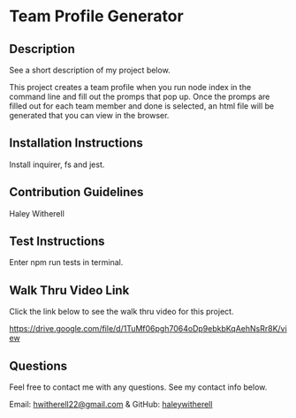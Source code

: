 # Team Profile Generator

## Description

See a short description of my project below.

This project creates a team profile when you run node index in the command line and fill out the promps that pop up. Once the promps are filled out for each team member and done is selected, an html file will be generated that you can view in the browser. 

## Installation Instructions

Install inquirer, fs and jest.

## Contribution Guidelines

Haley Witherell

## Test Instructions

Enter npm run tests in terminal. 

## Walk Thru Video Link

Click the link below to see the walk thru video for this project.

https://drive.google.com/file/d/1TuMf06pgh7064oDp9ebkbKqAehNsRr8K/view

## Questions

Feel free to contact me with any questions. See my contact info below.

Email: hwitherell22@gmail.com & GitHub: [haleywitherell](https://github.com/haleywitherell)